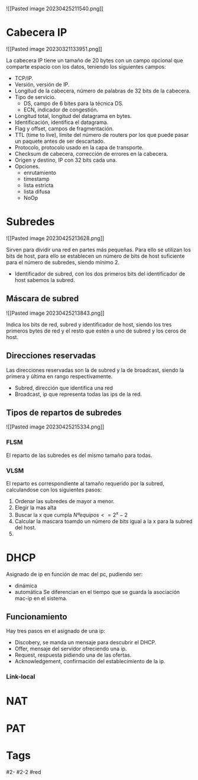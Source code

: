 
![[Pasted image 20230425211540.png]]

# Cabecera IP

![[Pasted image 20230321133951.png]]

La cabecera IP tiene un tamaño de 20 bytes con un campo opcional que comparte espacio con los datos, teniendo los siguientes campos:
- TCP/IP.
- Versión, versión de IP.
- Longitud de la cabecera, número de palabras de 32 bits de la cabecera.
- Tipo de servicio.
	- DS, campo de 6 bites para la técnica DS.
	- ECN, indicador de congestión.
- Longitud total, longitud del datagrama en bytes.
- Identificación, identifica el datagrama.
- Flag y offset, campos de fragmentación.
- TTL (time to live), límite del número de routers por los que puede pasar un paquete antes de ser descartado.
- Protocolo, protocolo usado en la capa de transporte.
- Checksum de cabecera, corrección de errores en la cabecera.
- Origen y destino, IP con 32 bits cada una.
- Opciones.
	- enrutamiento
	- timestamp
	- lista estricta
	- lista difusa
	- NoOp
# Subredes

![[Pasted image 20230425213628.png]]

Sirven para dividir una red en partes más pequeñas. Para ello se utilizan los bits de host, para ello se establecen un número de bits de host suficiente para el número de subredes, siendo mínimo 2.
- Identificador de subred, con los dos primeros bits del identificador de host sabemos la subred.
## Máscara de subred

![[Pasted image 20230425213843.png]]

Indica los bits de red, subred y identificador de host, siendo los tres primeros bytes de red y el resto que estén a uno de subred y los ceros de host.
## Direcciones reservadas
Las direcciones reservadas son la de subred y la de broadcast, siendo la primera y última en rango respectivamente.
- Subred, dirección que identifica una red
- Broadcast, ip que representa todas las ips de la red.
## Tipos de repartos de subredes

![[Pasted image 20230425215334.png]]

### FLSM
El reparto de las subredes es del mismo tamaño para todas.
### VLSM
El reparto es correspondiente al tamaño requerido por la subred, calculandose con los siguientes pasos:
1. Ordenar las subredes de mayor a menor.
2. Elegir la mas alta
3. Buscar la x que cumpla $Nºequipos <=2^{x}-2$
4. Calcular la mascara toamdo un número de bits igual a la x para la subred del host.
5. 
# DHCP
Asignado de ip en función de mac del pc, pudiendo ser:
- dinámica
- automática
Se diferencian en el tiempo que se guarda la asociación mac-ip en el sistema.
## Funcionamiento
Hay tres pasos en el asignado de una ip:
- Discobery, se manda un mensaje para descubrir el DHCP.
- Offer, mensaje del servidor ofreciendo una ip.
- Request, respuesta pidiendo una de las ofertas.
- Acknowledgement, confirmación del establecimiento de la ip.
### Link-local
# NAT
# PAT

# Tags
#2- 
#2-2 
#red